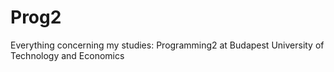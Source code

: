 # Prog2
Everything concerning my studies: Programming2 at Budapest University of Technology and Economics
